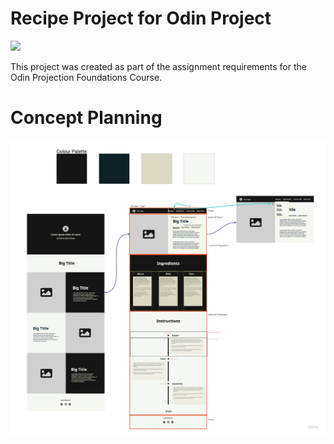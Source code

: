 # Recipe Project for Odin Project

<img src="https://cdn.statically.io/gh/TheOdinProject/curriculum/5f37d43908ef92499e95a9b90fc3cc291a95014c/html_css/project-sign-up-form/odin-lined.png" width=150>

This project was created as part of the assignment requirements for the Odin Projection Foundations Course. 


# Concept Planning 
<img src="Images/TOP-Recipes-Wireframe.jpeg">
